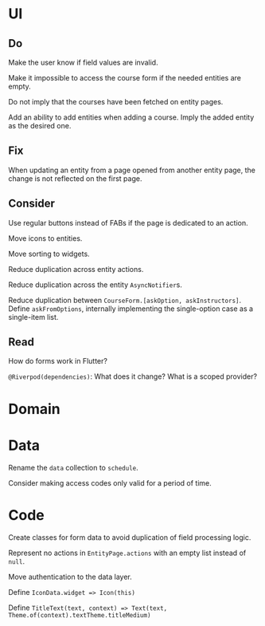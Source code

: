 # UI

## Do

Make the user know if field values are invalid.

Make it impossible to access the course form if the needed entities are empty.

Do not imply that the courses have been fetched on entity pages.

Add an ability to add entities when adding a course. Imply the added entity as 
the desired one.

## Fix

When updating an entity from a page opened from another entity page, the change 
is not reflected on the first page.

## Consider

Use regular buttons instead of FABs if the page is dedicated to an action.

Move icons to entities. 

Move sorting to widgets.

Reduce duplication across entity actions.

Reduce duplication across the entity `AsyncNotifier`s.

Reduce duplication between `CourseForm.[askOption, askInstructors]`. 
Define `askFromOptions`, internally implementing the single-option case as a 
single-item list.

## Read

How do forms work in Flutter?

`@Riverpod(dependencies)`: What does it change? What is a scoped provider?

# Domain

# Data

Rename the `data` collection to `schedule`.

Consider making access codes only valid for a period of time.

# Code

Create classes for form data to avoid duplication of field processing logic.

Represent no actions in `EntityPage.actions` with an empty list instead of `null`.

Move authentication to the data layer.

Define `IconData.widget => Icon(this)`

Define `TitleText(text, context) => Text(text, Theme.of(context).textTheme.titleMedium)`

